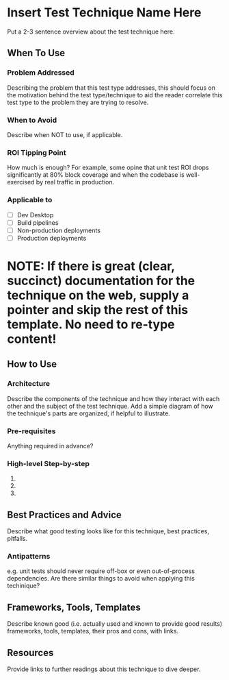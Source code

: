 # Insert Test Technique Name Here

Put a 2-3 sentence overview about the test technique here.

## When To Use

### Problem Addressed

Describing the problem that this test type addresses, this should focus on the motivation behind the test type/technique to aid the reader correlate this test type to the problem they are trying to resolve.

### When to Avoid

Describe when NOT to use, if applicable.

### ROI Tipping Point

How much is enough?  For example, some opine that unit test ROI drops significantly at 80% block coverage and when the codebase is well-exercised by real traffic in production.

### Applicable to

- [ ] Dev Desktop
- [ ] Build pipelines
- [ ] Non-production deployments
- [ ] Production deployments
  
# NOTE: If there is great (clear, succinct) documentation for the technique on the web, supply a pointer and skip the rest of this template.  No need to re-type content!
 
## How to Use

### Architecture

Describe the components of the technique and how they interact with each other and the subject of the test technique.  Add a simple diagram of how the technique's parts are organized, if helpful to illustrate.

### Pre-requisites

Anything required in advance?

### High-level Step-by-step

1.
1.
1.

## Best Practices and Advice

Describe what good testing looks like for this technique, best practices, pitfalls.

### Antipatterns

e.g. unit tests should never require off-box or even out-of-process dependencies.  Are there similar things to avoid when applying this techinique?

## Frameworks, Tools, Templates

Describe known good (i.e. actually used and known to provide good results) frameworks, tools, templates, their pros and cons, with links.

## Resources

Provide links to further readings about this technique to dive deeper.
